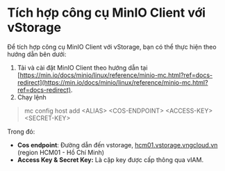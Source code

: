 # Tích hợp công cụ MinIO Client với vStorage

Để tích hợp công cụ MinIO Client với vStorage, bạn có thể thực hiện theo hướng dẫn bên dưới:&#x20;

1. Tải và cài đặt MinIO Client theo hướng dẫn tại [https://min.io/docs/minio/linux/reference/minio-mc.html?ref=docs-redirect](https://min.io/docs/minio/linux/reference/minio-mc.html?ref=docs-redirect).
2. Chạy lệnh

> mc config host add \<ALIAS> \<COS-ENDPOINT> \<ACCESS-KEY> \<SECRET-KEY>

Trong đó:&#x20;

* **Cos endpoint**: Đường dẫn đến vstorage, [hcm01.vstorage.vngcloud.vn](http://hcm01.vstorage.vngcloud.vn/) (region HCM01 - Hồ Chí Minh)
* **Access Key & Secret Key:** Là cặp key được cấp thông qua vIAM.
